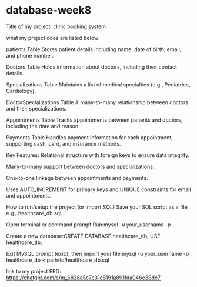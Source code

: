 # database-week8
Title of my project: clinic booking system

what my project does are listed below:

  patients Table
Stores patient details including name, date of birth, email, and phone number.

  Doctors Table
Holds information about doctors, including their contact details.

  Specializations Table
Maintains a list of medical specialties (e.g., Pediatrics, Cardiology).

  DoctorSpecializations Table
A many-to-many relationship between doctors and their specializations.

  Appointments Table
Tracks appointments between patients and doctors, including the date and reason.

  Payments Table
Handles payment information for each appointment, supporting cash, card, and insurance methods.

 Key Features:
Relational structure with foreign keys to ensure data integrity.

Many-to-many support between doctors and specializations.

One-to-one linkage between appointments and payments.

Uses AUTO_INCREMENT for primary keys and UNIQUE constraints for email and appointments.

How to run/setup the project (or import SQL)
Save your SQL script as a file, e.g., healthcare_db.sql

Open terminal or command prompt
Run:mysql -u your_username -p

Create a new database:CREATE DATABASE healthcare_db;
USE healthcare_db;

Exit MySQL prompt (exit;), then import your file:mysql -u your_username -p healthcare_db < path/to/healthcare_db.sql

link to my project ERD: https://chatgpt.com/s/m_6828a5c7e31c8191a891fda046e38de7
